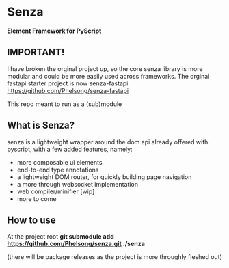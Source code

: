 # Senza

**Element Framework for PyScript**

## IMPORTANT!
I have broken the orginal project up, so the core senza library is more modular and could be more easily used across frameworks. 
The orginal fastapi starter project is now senza-fastapi. 
https://github.com/Phelsong/senza-fastapi 

This repo meant to run as a (sub)module 

## What is Senza?

senza is a lightweight wrapper around the dom api already offered with pyscript, with a few added features, namely: 
- more composable ui elements 
- end-to-end type annotations 
- a lightweight DOM router, for quickly building page navigation 
- a more through websocket implementation 
- web compiler/minifier [wip]
- more to come 

## How to use
At the project root 
__git submodule add https://github.com/Phelsong/senza.git ./senza__ 

(there will be package releases as the project is more throughly fleshed out)
